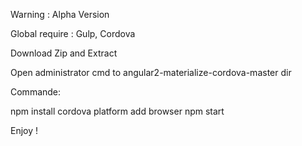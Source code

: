 Warning : Alpha Version

Global require : Gulp, Cordova


Download Zip and Extract

Open administrator cmd to angular2-materialize-cordova-master dir

Commande:

npm install
cordova platform add browser
npm start

Enjoy !
